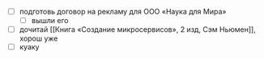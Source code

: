- [ ] подготовь договор на рекламу для ООО «Наука для Мира»
	- [ ] вышли его
- [ ] дочитай [[Книга «Создание микросервисов», 2 изд, Сэм Ньюмен]], хорош уже
- [ ] куаку